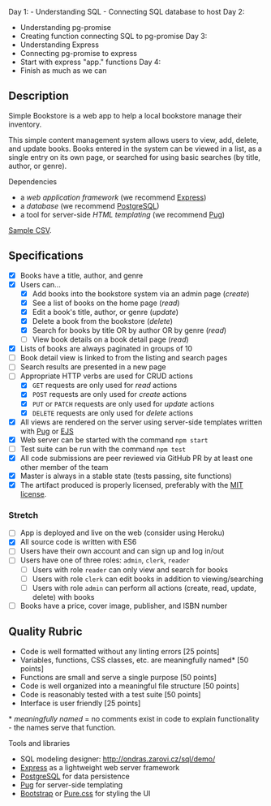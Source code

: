 <!-- https://github.com/GuildCrafts/web-development-js/blob/master/_goals/69-Simple_Book_Store.md -->

Day 1:
 	- Understanding SQL
 	- Connecting SQL database to host
Day 2:
  - Understanding pg-promise
  - Creating function connecting SQL to pg-promise
Day 3:
  - Understanding Express
  - Connecting pg-promise to express
  - Start with express "app." functions
Day 4:
  - Finish as much as we can

  ## Description

Simple Bookstore is a web app to help a local bookstore  manage their inventory.

This simple content management system allows users to view, add, delete, and update books. Books entered in the system can be viewed in a list, as a single entry on its own page, or searched for using basic searches (by title, author, or genre).

Dependencies

- a _web application framework_ (we recommend [Express][])
- a _database_ (we recommend [PostgreSQL][])
- a tool for server-side _HTML templating_ (we recommend [Pug][])



[Sample CSV](https://gist.github.com/jaidevd/23aef12e9bf56c618c41).

## Specifications

- [x] Books have a title, author, and genre
- [x] Users can...
  - [x] Add books into the bookstore system via an admin page (_create_)
  - [x] See a list of books on the home page (_read_)
  - [x] Edit a book's title, author, or genre (_update_)
  - [x] Delete a book from the bookstore (_delete_)
  - [x] Search for books by title OR by author OR by genre (_read_)
  - [ ] View book details on a book detail page (_read_)
- [x] Lists of books are always paginated in groups of 10
- [ ] Book detail view is linked to from the listing and search pages
- [ ] Search results are presented in a new page
- [ ] Appropriate HTTP verbs are used for CRUD actions
  - [x] `GET` requests are only used for _read_ actions
  - [x] `POST` requests are only used for _create_ actions
  - [X] `PUT` or `PATCH` requests are only used for _update_ actions
  - [X] `DELETE` requests are only used for _delete_ actions
- [x] All views are rendered on the server using server-side templates written with [Pug][] or [EJS][]
- [x] Web server can be started with the command `npm start`
- [ ] Test suite can be run with the command `npm test`
- [x] All code submissions are peer reviewed via GitHub PR by at least one other member of the team
- [x] Master is always in a stable state (tests passing, site functions)
- [x] The artifact produced is properly licensed, preferably with the [MIT license](https://opensource.org/licenses/MIT).

### Stretch

- [ ] App is deployed and live on the web (consider using Heroku)
- [x] All source code is written with ES6
- [ ] Users have their own account and can sign up and log in/out
- [ ] Users have one of three roles: `admin`, `clerk`, `reader`
  - [ ] Users with role `reader` can only view and search for books
  - [ ] Users with role `clerk` can edit books in addition to viewing/searching
  - [ ] Users with role `admin` can perform all actions (create, read, update, delete) with books
- [ ] Books have a price, cover image, publisher, and ISBN number

## Quality Rubric

- Code is well formatted without any linting errors [25 points]
- Variables, functions, CSS classes, etc. are meaningfully named\* [50 points]
- Functions are small and serve a single purpose [50 points]
- Code is well organized into a meaningful file structure [50 points]
- Code is reasonably tested with a test suite [50 points]
- Interface is user friendly [25 points]

\* _meaningfully named_ = no comments exist in code to explain functionality - the names serve that function.


Tools and libraries

- SQL modeling designer: http://ondras.zarovi.cz/sql/demo/
- [Express][] as a lightweight web server framework
- [PostgreSQL][] for data persistence
- [Pug][] for server-side templating
- [Bootstrap][] or [Pure.css][pure-css] for styling the UI

[express]: http://expressjs.com/
[postgresql]: https://www.postgresql.org/
[pug]: https://pugjs.org/
[ejs]: http://www.embeddedjs.com/
[bootstrap]: http://getbootstrap.com/
[pure-css]: https://purecss.io/
